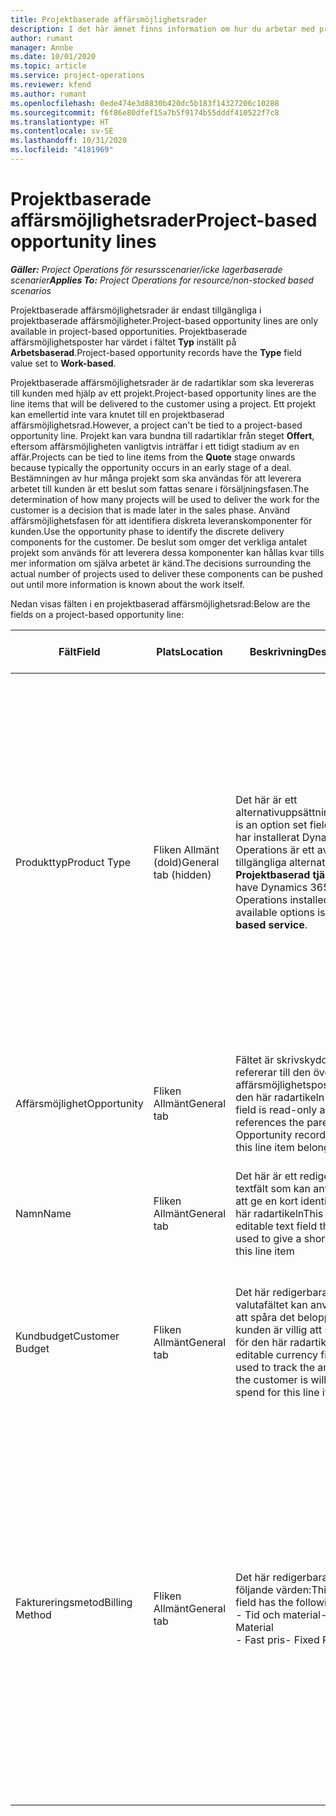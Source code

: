 ```yaml
---
title: Projektbaserade affärsmöjlighetsrader
description: I det här ämnet finns information om hur du arbetar med projektbaserade affärsmöjlighetsrader.
author: rumant
manager: Annbe
ms.date: 10/01/2020
ms.topic: article
ms.service: project-operations
ms.reviewer: kfend
ms.author: rumant
ms.openlocfilehash: 0ede474e3d8830b420dc5b183f14327206c10288
ms.sourcegitcommit: f6f86e80dfef15a7b5f9174b55dddf410522f7c8
ms.translationtype: HT
ms.contentlocale: sv-SE
ms.lasthandoff: 10/31/2020
ms.locfileid: "4181969"
---
```

# <a name="project-based-opportunity-lines"></a><span data-ttu-id="98224-103">Projektbaserade affärsmöjlighetsrader</span><span class="sxs-lookup"><span data-stu-id="98224-103">Project-based opportunity lines</span></span>

<span data-ttu-id="98224-104">_**Gäller:** Project Operations för resursscenarier/icke lagerbaserade scenarier_</span><span class="sxs-lookup"><span data-stu-id="98224-104">_**Applies To:** Project Operations for resource/non-stocked based scenarios_</span></span>


<span data-ttu-id="98224-105">Projektbaserade affärsmöjlighetsrader är endast tillgängliga i projektbaserade affärsmöjligheter.</span><span class="sxs-lookup"><span data-stu-id="98224-105">Project-based opportunity lines are only available in project-based opportunities.</span></span> <span data-ttu-id="98224-106">Projektbaserade affärsmöjlighetsposter har värdet i fältet **Typ** inställt på **Arbetsbaserad**.</span><span class="sxs-lookup"><span data-stu-id="98224-106">Project-based opportunity records have the **Type** field value set to **Work-based**.</span></span>

<span data-ttu-id="98224-107">Projektbaserade affärsmöjlighetsrader är de radartiklar som ska levereras till kunden med hjälp av ett projekt.</span><span class="sxs-lookup"><span data-stu-id="98224-107">Project-based opportunity lines are the line items that will be delivered to the customer using a project.</span></span> <span data-ttu-id="98224-108">Ett projekt kan emellertid inte vara knutet till en projektbaserad affärsmöjlighetsrad.</span><span class="sxs-lookup"><span data-stu-id="98224-108">However, a project can't be tied to a project-based opportunity line.</span></span> <span data-ttu-id="98224-109">Projekt kan vara bundna till radartiklar från steget **Offert**, eftersom affärsmöjligheten vanligtvis inträffar i ett tidigt stadium av en affär.</span><span class="sxs-lookup"><span data-stu-id="98224-109">Projects can be tied to line items from the **Quote** stage onwards because typically the opportunity occurs in an early stage of a deal.</span></span> <span data-ttu-id="98224-110">Bestämningen av hur många projekt som ska användas för att leverera arbetet till kunden är ett beslut som fattas senare i försäljningsfasen.</span><span class="sxs-lookup"><span data-stu-id="98224-110">The determination of how many projects will be used to deliver the work for the customer is a decision that is made later in the sales phase.</span></span> <span data-ttu-id="98224-111">Använd affärsmöjlighetsfasen för att identifiera diskreta leveranskomponenter för kunden.</span><span class="sxs-lookup"><span data-stu-id="98224-111">Use the opportunity phase to identify the discrete delivery components for the customer.</span></span> <span data-ttu-id="98224-112">De beslut som omger det verkliga antalet projekt som används för att leverera dessa komponenter kan hållas kvar tills mer information om själva arbetet är känd.</span><span class="sxs-lookup"><span data-stu-id="98224-112">The decisions surrounding the actual number of projects used to deliver these components can be pushed out until more information is known about the work itself.</span></span>

<span data-ttu-id="98224-113">Nedan visas fälten i en projektbaserad affärsmöjlighetsrad:</span><span class="sxs-lookup"><span data-stu-id="98224-113">Below are the fields on a project-based opportunity line:</span></span>

| <span data-ttu-id="98224-114">**Fält**</span><span class="sxs-lookup"><span data-stu-id="98224-114">**Field**</span></span> | <span data-ttu-id="98224-115">**Plats**</span><span class="sxs-lookup"><span data-stu-id="98224-115">**Location**</span></span> | <span data-ttu-id="98224-116">**Beskrivning**</span><span class="sxs-lookup"><span data-stu-id="98224-116">**Description**</span></span> | <span data-ttu-id="98224-117">**Inverkan nedströms**</span><span class="sxs-lookup"><span data-stu-id="98224-117">**Downstream impact**</span></span> |
| --- | --- | --- | --- |
| <span data-ttu-id="98224-118">Produkttyp</span><span class="sxs-lookup"><span data-stu-id="98224-118">Product Type</span></span> | <span data-ttu-id="98224-119">Fliken Allmänt (dold)</span><span class="sxs-lookup"><span data-stu-id="98224-119">General tab (hidden)</span></span> | <span data-ttu-id="98224-120">Det här är ett alternativuppsättningsfält.</span><span class="sxs-lookup"><span data-stu-id="98224-120">This is an option set field.</span></span> <span data-ttu-id="98224-121">Om du har installerat Dynamics 365 Operations är ett av de tillgängliga alternativen **Projektbaserad tjänst**.</span><span class="sxs-lookup"><span data-stu-id="98224-121">If you have Dynamics 365 Operations installed, one the available options is, **Project-based service**.</span></span>  | <span data-ttu-id="98224-122">Värdet i det här fältet anges till **Projektbaserad tjänst** när du skapar en projektbaserad affärsmöjlighetsrad från rutnätet med projektbaserade rader för affärsmöjligheten.</span><span class="sxs-lookup"><span data-stu-id="98224-122">The value of this field is set to **Project-based service** when you create the project-based opportunity line from the project-based lines grid on the Opportunity.</span></span> <br> <span data-ttu-id="98224-123">Om du ändrar eller åsidosätter det här värdet aktiveras inte projektfunktionerna på de projektbaserade radartiklarna.</span><span class="sxs-lookup"><span data-stu-id="98224-123">If you change or override this value, the project functionality won't be enabled on your project-based line items.</span></span> |
| <span data-ttu-id="98224-124">Affärsmöjlighet</span><span class="sxs-lookup"><span data-stu-id="98224-124">Opportunity</span></span> | <span data-ttu-id="98224-125">Fliken Allmänt</span><span class="sxs-lookup"><span data-stu-id="98224-125">General tab</span></span> | <span data-ttu-id="98224-126">Fältet är skrivskyddat och refererar till den överordnade affärsmöjlighetsposten som den här radartikeln tillhör.</span><span class="sxs-lookup"><span data-stu-id="98224-126">This field is read-only and references the parent Opportunity record to which this line item belongs.</span></span> | <span data-ttu-id="98224-127">Det här fältet har ingen inverkan nedströms.</span><span class="sxs-lookup"><span data-stu-id="98224-127">There is no downstream impact of this field.</span></span> |
| <span data-ttu-id="98224-128">Namn</span><span class="sxs-lookup"><span data-stu-id="98224-128">Name</span></span> | <span data-ttu-id="98224-129">Fliken Allmänt</span><span class="sxs-lookup"><span data-stu-id="98224-129">General tab</span></span> | <span data-ttu-id="98224-130">Det här är ett redigerbart textfält som kan användas för att ge en kort identitet för den här radartikeln</span><span class="sxs-lookup"><span data-stu-id="98224-130">This is an editable text field that can be used to give a short identity to this line item</span></span> | <span data-ttu-id="98224-131">Det här värdet överförs till offertraden när du skapar en offert från den här affärsmöjligheten</span><span class="sxs-lookup"><span data-stu-id="98224-131">This value is carried over to the quote line when you create a quote from this opportunity</span></span> |
| <span data-ttu-id="98224-132">Kundbudget</span><span class="sxs-lookup"><span data-stu-id="98224-132">Customer Budget</span></span> | <span data-ttu-id="98224-133">Fliken Allmänt</span><span class="sxs-lookup"><span data-stu-id="98224-133">General tab</span></span> | <span data-ttu-id="98224-134">Det här redigerbara valutafältet kan användas för att spåra det belopp som kunden är villig att spendera för den här radartikeln.</span><span class="sxs-lookup"><span data-stu-id="98224-134">This editable currency field can be used to track the amount that the customer is willing to spend for this line item.</span></span> | <span data-ttu-id="98224-135">Det här värdet överförs till motsvarande fält på offertraden när du skapar en offert från den här affärsmöjligheten</span><span class="sxs-lookup"><span data-stu-id="98224-135">This value is carried over to the corresponding field on the quote line when you create a quote from this opportunity</span></span> |
| <span data-ttu-id="98224-136">Faktureringsmetod</span><span class="sxs-lookup"><span data-stu-id="98224-136">Billing Method</span></span> | <span data-ttu-id="98224-137">Fliken Allmänt</span><span class="sxs-lookup"><span data-stu-id="98224-137">General tab</span></span> | <span data-ttu-id="98224-138">Det här redigerbara fältet har följande värden:</span><span class="sxs-lookup"><span data-stu-id="98224-138">This editable field has the following values:</span></span></br><span data-ttu-id="98224-139">- Tid och material</span><span class="sxs-lookup"><span data-stu-id="98224-139">- Time and Material</span></span></br><span data-ttu-id="98224-140">- Fast pris</span><span class="sxs-lookup"><span data-stu-id="98224-140">- Fixed Price</span></span> | <span data-ttu-id="98224-141">Det här värdet överförs till motsvarande fält på offertraden när du skapar en offert från den här affärsmöjligheten.</span><span class="sxs-lookup"><span data-stu-id="98224-141">This value is carried over to the corresponding field on the quote line when you create a quote from this opportunity.</span></span> <span data-ttu-id="98224-142">När du har skapat offertraden är fältet låst och kan inte ändras.</span><span class="sxs-lookup"><span data-stu-id="98224-142">After the quote line is created, the field is locked and can't be changed.</span></span> <span data-ttu-id="98224-143">Tilldela det här fältvärdet så exakt som möjligt.</span><span class="sxs-lookup"><span data-stu-id="98224-143">Assign this field value as accurately as possible.</span></span> <span data-ttu-id="98224-144">Om du behöver ändra värdet i det här fältet på offertraden tar du bort och skapar offertraden på nytt.</span><span class="sxs-lookup"><span data-stu-id="98224-144">If you need to change the value of this field on the quote line, delete and re-create the quote line.</span></span> |
